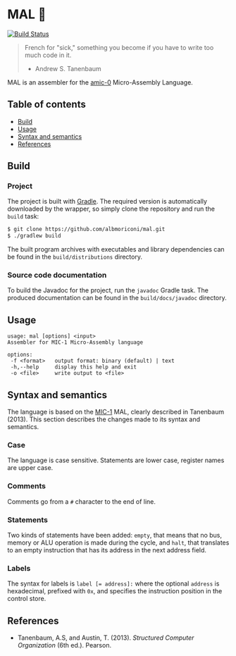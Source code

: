 # MAL 🤒

[![Build Status](https://travis-ci.com/albmoriconi/mal.svg?token=YSE4xmZpZB4FSHR7YHVu&branch=master)](https://travis-ci.com/albmoriconi/mal)

> French for "sick," something you become if you have to write too much code in it.
> - Andrew S. Tanenbaum

MAL is an assembler for the [amic-0](https://github.com/albmoriconi/amic-0) Micro-Assembly Language.

## Table of contents

* [Build](#build)
* [Usage](#usage)
* [Syntax and semantics](#syntax-and-semantics)
* [References](#references)

## Build

### Project

The project is built with [Gradle](https://gradle.org). The required version is
automatically downloaded by the wrapper, so simply clone the repository and run
the `build` task:

```sh
$ git clone https://github.com/albmoriconi/mal.git
$ ./gradlew build
```

The built program archives with executables and library dependencies can be
found in the `build/distributions` directory.

### Source code documentation

To build the Javadoc for the project, run the `javadoc` Gradle task. The
produced documentation can be found in the `build/docs/javadoc` directory.

## Usage

```
usage: mal [options] <input>
Assembler for MIC-1 Micro-Assembly language

options:
 -f <format>   output format: binary (default) | text
 -h,--help     display this help and exit
 -o <file>     write output to <file>
 ```
 
## Syntax and semantics

The language is based on the [MIC-1](https://en.wikipedia.org/wiki/MIC-1) MAL,
clearly described in Tanenbaum (2013). This section describes the changes made
to its syntax and semantics.

### Case

The language is case sensitive. Statements are lower case, register names are
upper case.

### Comments

Comments go from a `#` character to the end of line.

### Statements

Two kinds of statements have been added: `empty`, that means that no bus, memory
or ALU operation is made during the cycle, and `halt`, that translates to an
empty instruction that has its address in the next address field.

### Labels

The syntax for labels is `label [= address]:` where the optional `address` is
hexadecimal, prefixed with `0x`, and specifies the instruction position in the
control store.

## References

* Tanenbaum, A.S, and Austin, T. (2013). *Structured Computer Organization* (6th
  ed.). Pearson.
